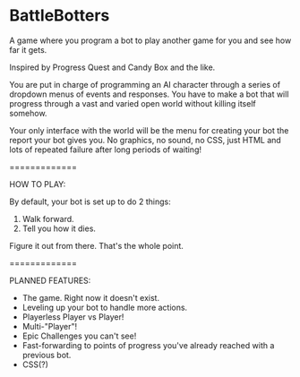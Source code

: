 BattleBotters
=============

A game where you program a bot to play another game for you and see how far it gets.

Inspired by Progress Quest and Candy Box and the like.

You are put in charge of programming an AI character through a series of dropdown menus of events and responses. You have to make a bot that will progress through a vast and varied open world without killing itself somehow.

Your only interface with the world will be the menu for creating your bot the report your bot gives you. No graphics, no sound, no CSS, just HTML and lots of repeated failure after long periods of waiting!

=============

HOW TO PLAY:

By default, your bot is set up to do 2 things:
1. Walk forward.
2. Tell you how it dies.

Figure it out from there. That's the whole point.

=============

PLANNED FEATURES:

 - The game. Right now it doesn't exist.
 - Leveling up your bot to handle more actions.
 - Playerless Player vs Player!
 - Multi-"Player"!
 - Epic Challenges you can't see!
 - Fast-forwarding to points of progress you've already reached with a previous bot.
 - CSS(?)